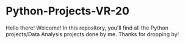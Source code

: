 # Python-Projects-VR-20
Hello there! Welcome! In this repository, you'll find all the Python projects/Data Analysis projects done by me. Thanks for dropping by!
